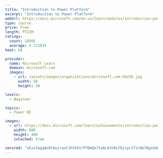 ```yaml
---
title: "Introduction to Power Platform"
excerpt: "Introduction to Power Platform"
webUrl: https://docs.microsoft.com/en-us/learn/modules/introduction-power-platform/
type: course
price: Free
length: PT21M
ratings:
  count: 18565
  average: 4.721034
heat: 68

provider:
  name: Microsoft Learn
  domain: microsoft.com
  images:
    - url: /assets/images/organizations/microsoft.com-50x50.jpg
      width: 50
      height: 50

levels:
  - Beginner

topics:
  - Power BI

images:
  - url: https://docs.microsoft.com/learn/achievements/introduction-power-platform-social.png
    width: 800
    height: 400
    isCached: true

secured: "sEzxZwgqAoOtAwj+axtJFSXXY/P7DmQx7twbL0ihALFDjnycIf3/WolNgxdaKhxFa2+RBgyJZ/fZGmAC3hZMHyBJYAlDCw+kyyI+Il/aDdNN6cfAjzQLJYlwOTXw1a7HkSecssxNv8/jXKtjXs/1DRxvhZ+HuBn3eWHHU14vsTWEpTqjs0B4vdUpFxOrHMK23gxDFUKUew0k9Wm7dfkvBC49QQ4PMP1Y6LNWJZwcW0jjYpDQAt0rmuvwNsqvWW2uVDCCbaWIkn1U5ySqaGiuxWfUhBq9it8AOXElJES+0i+aP6EETSrBr3YA2CicuQeYw75ob/DVgM3Hqk7MWh/TxNQcIMLGV2EhyKLfPps6dB65KpWmh2B9CewGhuUksJtXGMEfihYtu3yAgmp1F+niCcKKodVHSCSjp725T3stfrgaVdwH6QBVYJxTFm+ZtKv2;44D6CVxynfKBX5fKh9oEGA=="
---
```


